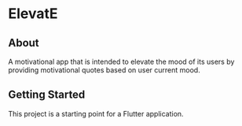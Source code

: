 # ElevatE

## About

A motivational app that is intended to elevate the mood of its users by providing motivational quotes based on user current mood.

## Getting Started

This project is a starting point for a Flutter application.




